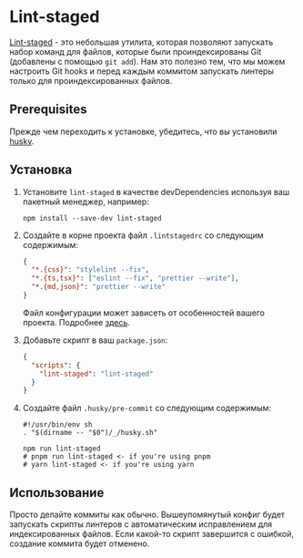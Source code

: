 # Lint-staged

[Lint-staged](https://github.com/lint-staged/lint-staged) - это небольшая утилита, которая позволяют запускать набор команд для файлов, которые были проиндексированы Git (добавлены с помощью `git add`). Нам это полезно тем, что мы можем настроить Git hooks и перед каждым коммитом запускать линтеры только для проиндексированных файлов.

## Prerequisites

Прежде чем переходить к установке, убедитесь, что вы установили [husky](./husky.md).

## Установка

1. Установите `lint-staged` в качестве devDependencies используя ваш пакетный менеджер, например:

    `npm install --save-dev lint-staged`

2. Создайте в корне проекта файл `.lintstagedrc` со следующим содержимым:

    ```json
    {
      "*.{css}": "stylelint --fix",
      "*.{ts,tsx}": ["eslint --fix", "prettier --write"],
      "*.{md,json}": "prettier --write"
    }
    ```
    Файл конфигурации может зависеть от особенностей вашего проекта. Подробнее [здесь](https://github.com/lint-staged/lint-staged#configuration).

3. Добавьте скрипт в ваш `package.json`:

    ```json
    {
      "scripts": {
        "lint-staged": "lint-staged"
      }
    }
    ```
4. Создайте файл `.husky/pre-commit` со следующим содержимым: 

    ```shell
    #!/usr/bin/env sh
    . "$(dirname -- "$0")/_/husky.sh"

    npm run lint-staged 
    # pnpm run lint-staged <- if you're using pnpm
    # yarn lint-staged <- if you're using yarn
    ```

## Использование

Просто делайте коммиты как обычно. Вышеупомянутый конфиг будет запускать скрипты линтеров с автоматическим исправлением для индексированных файлов. Если какой-то скрипт завершится с ошибкой, создание коммита будет отменено. 